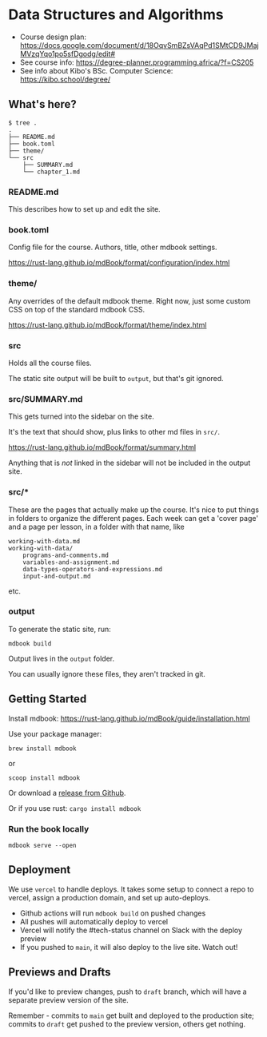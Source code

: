 # Data Structures and Algorithms

- Course design plan: https://docs.google.com/document/d/18OqvSmBZsVAqPd1SMtCD9JMajMVzqYqo1po5sfDgodg/edit#
- See course info: https://degree-planner.programming.africa/?f=CS205
- See info about Kibo's BSc. Computer Science: https://kibo.school/degree/

## What's here?

```
$ tree .
.
├── README.md
├── book.toml
├── theme/
└── src
    ├── SUMMARY.md
    └── chapter_1.md
```

### README.md

This describes how to set up and edit the site.

### book.toml

Config file for the course. Authors, title, other mdbook settings.

https://rust-lang.github.io/mdBook/format/configuration/index.html

### theme/

Any overrides of the default mdbook theme. Right now, just some custom CSS on
top of the standard mdbook CSS.

https://rust-lang.github.io/mdBook/format/theme/index.html

### src

Holds all the course files.

The static site output will be built to `output`, but that's git ignored.

### src/SUMMARY.md

This gets turned into the sidebar on the site.

It's the text that should show, plus links to other md files in `src/`.

https://rust-lang.github.io/mdBook/format/summary.html

Anything that is _not_ linked in the sidebar will not be included in the output
site.

### src/*

These are the pages that actually make up the course. It's nice to put things in folders to organize the different pages. Each week can get a 'cover page' and a page per lesson, in a folder with that name, like

```
working-with-data.md
working-with-data/
    programs-and-comments.md
    variables-and-assignment.md
    data-types-operators-and-expressions.md
    input-and-output.md
```

etc.

### output

To generate the static site, run:

```
mdbook build
```

Output lives in the `output` folder.

You can usually ignore these files, they aren't tracked in git.

## Getting Started

Install mdbook: https://rust-lang.github.io/mdBook/guide/installation.html

Use your package manager: 

```
brew install mdbook
```

or

```
scoop install mdbook
```

Or download a [release from Github](https://github.com/rust-lang/mdBook/releases).

Or if you use rust: `cargo install mdbook`

### Run the book locally

```
mdbook serve --open
```

## Deployment

We use `vercel` to handle deploys. It takes some setup to connect a repo to
vercel, assign a production domain, and set up auto-deploys.

* Github actions will run `mdbook build` on pushed changes
* All pushes will automatically deploy to vercel
* Vercel will notify the #tech-status channel on Slack with the deploy preview
* If you pushed to `main`, it will also deploy to the live site. Watch out!

## Previews and Drafts

If you'd like to preview changes, push to `draft` branch, which will have a
separate preview version of the site. 

Remember - commits to `main` get built and deployed to the production site; 
commits to `draft` get pushed to the preview version, others get nothing.
